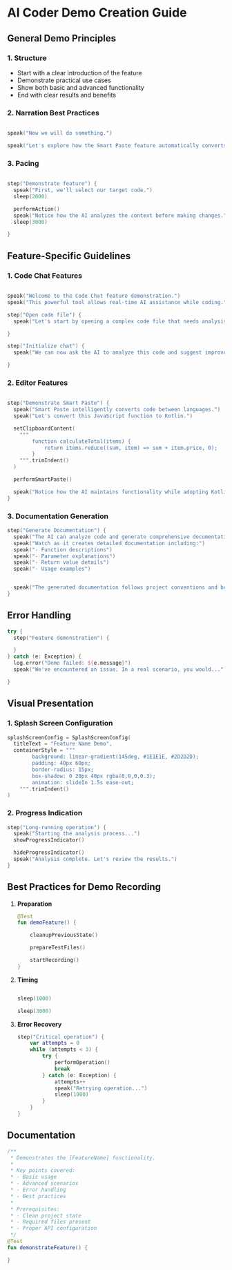 # AI Coder Demo Creation Guide

## General Demo Principles

### 1. Structure

- Start with a clear introduction of the feature
- Demonstrate practical use cases
- Show both basic and advanced functionality
- End with clear results and benefits

### 2. Narration Best Practices

```kotlin

speak("Now we will do something.")

speak("Let's explore how the Smart Paste feature automatically converts code between different languages.")
```

### 3. Pacing

```kotlin

step("Demonstrate feature") {
  speak("First, we'll select our target code.")
  sleep(2000)

  performAction()
  speak("Notice how the AI analyzes the context before making changes.")
  sleep(3000)

}
```

## Feature-Specific Guidelines

### 1. Code Chat Features

```kotlin

speak("Welcome to the Code Chat feature demonstration.")
speak("This powerful tool allows real-time AI assistance while coding.")

step("Open code file") {
  speak("Let's start by opening a complex code file that needs analysis.")

}

step("Initialize chat") {
  speak("We can now ask the AI to analyze this code and suggest improvements.")

}
```

### 2. Editor Features

```kotlin

step("Demonstrate Smart Paste") {
  speak("Smart Paste intelligently converts code between languages.")
  speak("Let's convert this JavaScript function to Kotlin.")

  setClipboardContent(
    """
        function calculateTotal(items) {
            return items.reduce((sum, item) => sum + item.price, 0);
        }
    """.trimIndent()
  )

  performSmartPaste()

  speak("Notice how the AI maintains functionality while adopting Kotlin idioms.")
}
```

### 3. Documentation Generation

```kotlin
step("Generate Documentation") {
  speak("The AI can analyze code and generate comprehensive documentation.")
  speak("Watch as it creates detailed documentation including:")
  speak("- Function descriptions")
  speak("- Parameter explanations")
  speak("- Return value details")
  speak("- Usage examples")


  speak("The generated documentation follows project conventions and best practices.")
}
```

## Error Handling

```kotlin
try {
  step("Feature demonstration") {

  }
} catch (e: Exception) {
  log.error("Demo failed: ${e.message}")
  speak("We've encountered an issue. In a real scenario, you would...")

}
```

## Visual Presentation

### 1. Splash Screen Configuration

```kotlin
splashScreenConfig = SplashScreenConfig(
  titleText = "Feature Name Demo",
  containerStyle = """
        background: linear-gradient(145deg, #1E1E1E, #2D2D2D);
        padding: 40px 60px;
        border-radius: 15px;
        box-shadow: 0 20px 40px rgba(0,0,0,0.3);
        animation: slideIn 1.5s ease-out;
    """.trimIndent()
)
```

### 2. Progress Indication

```kotlin
step("Long-running operation") {
  speak("Starting the analysis process...")
  showProgressIndicator()

  hideProgressIndicator()
  speak("Analysis complete. Let's review the results.")
}
```

## Best Practices for Demo Recording

1. **Preparation**
   ```kotlin
   @Test
   fun demoFeature() {

       cleanupPreviousState()

       prepareTestFiles()

       startRecording()
   }
   ```

2. **Timing**
   ```kotlin

   sleep(1000)

   sleep(3000)

   ```

3. **Error Recovery**
   ```kotlin
   step("Critical operation") {
       var attempts = 0
       while (attempts < 3) {
           try {
               performOperation()
               break
           } catch (e: Exception) {
               attempts++
               speak("Retrying operation...")
               sleep(1000)
           }
       }
   }
   ```

## Documentation

```kotlin
/**
 * Demonstrates the [FeatureName] functionality.
 *
 * Key points covered:
 * - Basic usage
 * - Advanced scenarios
 * - Error handling
 * - Best practices
 *
 * Prerequisites:
 * - Clean project state
 * - Required files present
 * - Proper API configuration
 */
@Test
fun demonstrateFeature() {

}
```